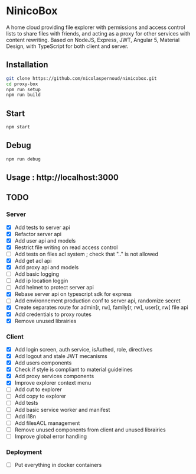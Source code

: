 # NinicoBox
A home cloud providing file explorer with permissions and access control lists to share files with friends, and acting as a proxy for other services with content rewriting. Based on NodeJS, Express, JWT, Angular 5, Material Design, with TypeScript for both client and server.

## Installation

```bash
git clone https://github.com/nicolaspernoud/ninicobox.git
cd proxy-box
npm run setup
npm run build
```

## Start

```bash
npm start
```

## Debug

```bash
npm run debug
```

## Usage : http://localhost:3000

## TODO

### Server

- [x] Add tests to server api
- [x] Refactor server api
- [x] Add user api and models
- [x] Restrict file writing on read access control
- [ ] Add tests on files acl system ; check that ".." is not allowed
- [x] Add get acl api
- [x] Add proxy api and models
- [ ] Add basic logging
- [ ] Add ip location loggin
- [ ] Add helmet to protect server api
- [x] Rebase server api on typescript sdk for express
- [ ] Add environnement production conf to server api, randomize secret
- [x] Create separates route for admin[r, rw], family[r, rw], user[r, rw] file api
- [x] Add credentials to proxy routes
- [x] Remove unused librairies

### Client

- [x] Add login screen, auth service, isAuthed, role, directives
- [x] Add logout and stale JWT mecanisms
- [x] Add users components
- [x] Check if style is compliant to material guidelines
- [x] Add proxy services components
- [x] Improve explorer context menu
- [ ] Add cut to explorer
- [ ] Add copy to explorer
- [ ] Add tests
- [ ] Add basic service worker and manifest
- [ ] Add i18n
- [ ] Add filesACL management
- [ ] Remove unused components from client and unused librairies
- [ ] Improve global error handling

### Deployment
- [ ] Put everything in docker containers